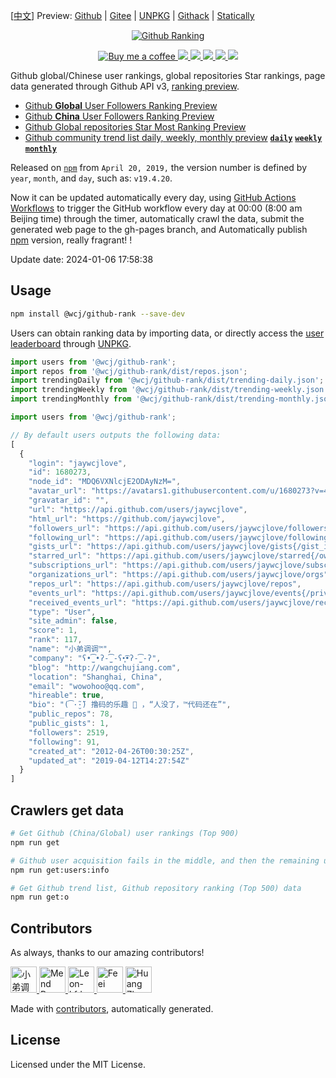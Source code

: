 [[中文](./README-zh.md)] Preview: [Github](http://jaywcjlove.github.io/github-rank/) | [Gitee](http://jaywcjlove.gitee.io/github-rank) | [UNPKG](https://unpkg.com/@wcj/github-rank/web/index.html) | [Githack](https://raw.githack.com/jaywcjlove/github-rank/gh-pages/index.html) | [Statically](https://cdn.statically.io/gh/jaywcjlove/github-rank/gh-pages/index.html)

<p align="center">
  <a href="https://jaywcjlove.github.io/github-rank">
    <img alt="Github Ranking" src="https://user-images.githubusercontent.com/1680273/204141518-e34799bd-9074-4bf9-9b4e-f3efe6d8051e.png">
  </a>
</p>

<p align="center">
  <a href="https://jaywcjlove.github.io/#/sponsor">
    <img alt="Buy me a coffee" src="https://img.shields.io/badge/Buy%20me%20a%20coffee-048754?logo=buymeacoffee">
  </a>
  <a href="https://github.com/jaywcjlove/github-rank">
    <img src="https://github.com/jaywcjlove/github-rank/actions/workflows/ci.yml/badge.svg">
  </a>
  <a href="https://github.com/jaywcjlove/github-rank/issues">
    <img src="https://img.shields.io/github/issues/jaywcjlove/github-rank.svg">
  </a>
  <a href="https://github.com/jaywcjlove/github-rank/network">
    <img src="https://img.shields.io/github/forks/jaywcjlove/github-rank.svg">
  </a>
  <a href="https://github.com/jaywcjlove/github-rank/stargazers">
    <img src="https://img.shields.io/github/stars/jaywcjlove/github-rank.svg">
  </a>
  <a href="https://www.npmjs.com/package/@wcj/github-rank">
    <img src="https://img.shields.io/npm/v/@wcj/github-rank.svg">
  </a>
</p>

Github global/Chinese user rankings, global repositories Star rankings, page data generated through Github API v3, [ranking preview](http://jaywcjlove.github.io/github-rank/).

- [Github **Global** User Followers Ranking Preview](http://jaywcjlove.github.io/github-rank/)
- [Github **China** User Followers Ranking Preview](http://jaywcjlove.github.io/github-rank/users.china.html)
- [Github Global repositories Star Most Ranking Preview](http://jaywcjlove.github.io/github-rank/repos.html)
- [Github community trend list daily, weekly, monthly preview](http://jaywcjlove.github.io/github-rank/trending.html) [**`daily`**](http://jaywcjlove.github.io/github-rank/trending.html) [**`weekly`**](http://jaywcjlove.github.io/github-rank/trending-weekly.html) [**`monthly`**](http://jaywcjlove.github.io/github-rank/trending-monthly.html)

Released on [`npm`](https://www.npmjs.com/package/@wcj/github-rank) from `April 20, 2019,` the version number is defined by `year`, `month`, and `day`, such as: `v19.4.20`.

Now it can be updated automatically every day, using [GitHub Actions Workflows](https://github.com/actions/starter-workflows) to trigger the GitHub workflow every day at 00:00 (8:00 am Beijing time) through the timer, automatically crawl the data, submit the generated web page to the gh-pages branch, and Automatically publish [npm](https://www.npmjs.com/package/@wcj/github-rank) version, really fragrant! !

Update date: <!--GAMFC-->2024-01-06 17:58:38<!--GAMFC-END-->

## Usage

```bash
npm install @wcj/github-rank --save-dev
```

Users can obtain ranking data by importing data, or directly access the [user leaderboard](https://unpkg.com/@wcj/github-rank/web/index.html) through [UNPKG](https://unpkg.com/@wcj/github-rank/dist/users.json).

```js
import users from '@wcj/github-rank';
import repos from '@wcj/github-rank/dist/repos.json';
import trendingDaily from '@wcj/github-rank/dist/trending-daily.json';
import trendingWeekly from '@wcj/github-rank/dist/trending-weekly.json';
import trendingMonthly from '@wcj/github-rank/dist/trending-monthly.json';
```

```js
import users from '@wcj/github-rank';

// By default users outputs the following data:
[
  {
    "login": "jaywcjlove",
    "id": 1680273,
    "node_id": "MDQ6VXNlcjE2ODAyNzM=",
    "avatar_url": "https://avatars1.githubusercontent.com/u/1680273?v=4",
    "gravatar_id": "",
    "url": "https://api.github.com/users/jaywcjlove",
    "html_url": "https://github.com/jaywcjlove",
    "followers_url": "https://api.github.com/users/jaywcjlove/followers",
    "following_url": "https://api.github.com/users/jaywcjlove/following{/other_user}",
    "gists_url": "https://api.github.com/users/jaywcjlove/gists{/gist_id}",
    "starred_url": "https://api.github.com/users/jaywcjlove/starred{/owner}{/repo}",
    "subscriptions_url": "https://api.github.com/users/jaywcjlove/subscriptions",
    "organizations_url": "https://api.github.com/users/jaywcjlove/orgs",
    "repos_url": "https://api.github.com/users/jaywcjlove/repos",
    "events_url": "https://api.github.com/users/jaywcjlove/events{/privacy}",
    "received_events_url": "https://api.github.com/users/jaywcjlove/received_events",
    "type": "User",
    "site_admin": false,
    "score": 1,
    "rank": 117,
    "name": "小弟调调™",
    "company": "ʕ•̫͡•ʔ-̫͡-ʕ•͓͡•ʔ-̫͡-ʔ",
    "blog": "http://wangchujiang.com",
    "location": "Shanghai, China",
    "email": "wowohoo@qq.com",
    "hireable": true,
    "bio": "(͡·̮̃·̃) 撸码的乐趣 💯 ，“人没了，™代码还在”",
    "public_repos": 78,
    "public_gists": 1,
    "followers": 2519,
    "following": 91,
    "created_at": "2012-04-26T00:30:25Z",
    "updated_at": "2019-04-12T14:27:54Z"
  }
]
```

## Crawlers get data

```bash
# Get Github (China/Global) user rankings (Top 900)
npm run get

# Github user acquisition fails in the middle, and then the remaining user information is acquired
npm run get:users:info

# Get Github trend list, Github repository ranking (Top 500) data
npm run get:o
```

## Contributors

As always, thanks to our amazing contributors!

<!--AUTO_GENERATED_PLEASE_DONT_DELETE_IT--><a href="https://github.com/jaywcjlove" title="小弟调调">
  <img src="https://avatars.githubusercontent.com/u/1680273?v=4" width="42;" alt="小弟调调"/>
</a>
<a href="https://github.com/renovate-bot" title="Mend Renovate">
  <img src="https://avatars.githubusercontent.com/u/25180681?v=4" width="42;" alt="Mend Renovate"/>
</a>
<a href="https://github.com/leon-kfd" title="Leon-kfd">
  <img src="https://avatars.githubusercontent.com/u/30256102?v=4" width="42;" alt="Leon-kfd"/>
</a>
<a href="https://github.com/FeeiCN" title="Feei">
  <img src="https://avatars.githubusercontent.com/u/1611552?v=4" width="42;" alt="Feei"/>
</a>
<a href="https://github.com/zhenyong" title="Huang ZhenYong">
  <img src="https://avatars.githubusercontent.com/u/4012276?v=4" width="42;" alt="Huang ZhenYong"/>
</a><!--AUTO_GENERATED_PLEASE_DONT_DELETE_IT-END-->

Made with [contributors](https://github.com/jaywcjlove/github-action-contributors), automatically generated.

## License

Licensed under the MIT License.

